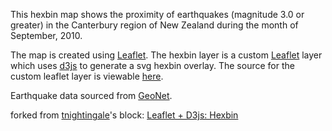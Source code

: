 This hexbin map shows the proximity of earthquakes (magnitude 3.0 or greater) in the Canterbury region of New Zealand during the month of September, 2010.

The map is created using [Leaflet]. The hexbin layer is a custom [Leaflet] layer which uses [d3js](d3js.org) to generate a svg hexbin overlay. The source for the custom leaflet layer is viewable [here](https://github.com/affinitybridge/d3-demos-quakes/blob/master/js/leaflet.hexbin-layer.js).

Earthquake data sourced from [GeoNet](http://www.geonet.org.nz/).

[Leaflet]: leafletjs.com

forked from <a href='http://bl.ocks.org/tnightingale/'>tnightingale</a>'s block: <a href='http://bl.ocks.org/tnightingale/4668062'>Leaflet + D3js: Hexbin</a>